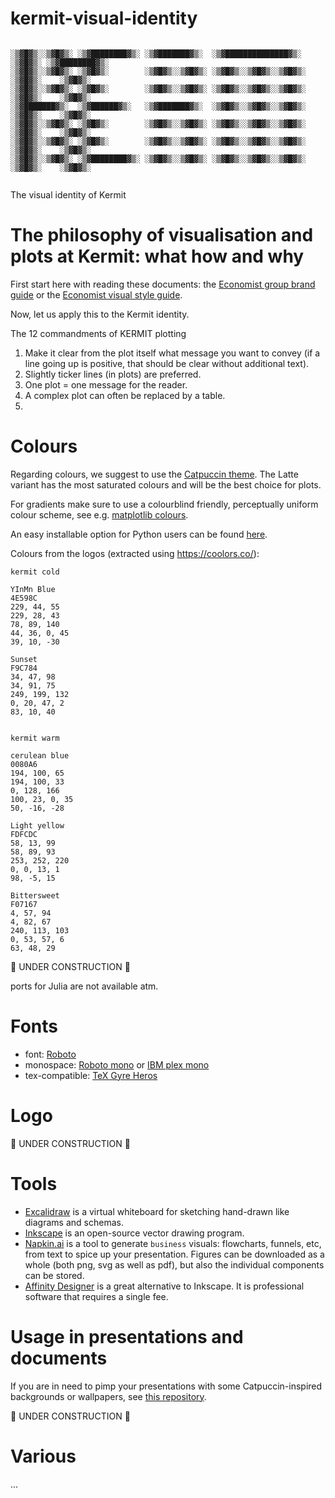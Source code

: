 # kermit-visual-identity

```

░▒▓█▓▒░░▒▓█▓▒░ ░▒▓████████▓▒░ ░▒▓███████▓▒░  ░▒▓██████████████▓▒░  ░▒▓█▓▒░ ░▒▓████████▓▒░ 
░▒▓█▓▒░░▒▓█▓▒░ ░▒▓█▓▒░        ░▒▓█▓▒░░▒▓█▓▒░ ░▒▓█▓▒░░▒▓█▓▒░░▒▓█▓▒░ ░▒▓█▓▒░    ░▒▓█▓▒░     
░▒▓█▓▒░░▒▓█▓▒░ ░▒▓█▓▒░        ░▒▓█▓▒░░▒▓█▓▒░ ░▒▓█▓▒░░▒▓█▓▒░░▒▓█▓▒░ ░▒▓█▓▒░    ░▒▓█▓▒░     
░▒▓███████▓▒░  ░▒▓██████▓▒░   ░▒▓███████▓▒░  ░▒▓█▓▒░░▒▓█▓▒░░▒▓█▓▒░ ░▒▓█▓▒░    ░▒▓█▓▒░     
░▒▓█▓▒░░▒▓█▓▒░ ░▒▓█▓▒░        ░▒▓█▓▒░░▒▓█▓▒░ ░▒▓█▓▒░░▒▓█▓▒░░▒▓█▓▒░ ░▒▓█▓▒░    ░▒▓█▓▒░     
░▒▓█▓▒░░▒▓█▓▒░ ░▒▓█▓▒░        ░▒▓█▓▒░░▒▓█▓▒░ ░▒▓█▓▒░░▒▓█▓▒░░▒▓█▓▒░ ░▒▓█▓▒░    ░▒▓█▓▒░     
░▒▓█▓▒░░▒▓█▓▒░ ░▒▓████████▓▒░ ░▒▓█▓▒░░▒▓█▓▒░ ░▒▓█▓▒░░▒▓█▓▒░░▒▓█▓▒░ ░▒▓█▓▒░    ░▒▓█▓▒░     
                                                                                                                                                      
```

The visual identity of Kermit

# The philosophy of visualisation and plots at Kermit: what how and why

First start here with reading these documents: the [Economist group brand guide](https://design-system.economist.com/documents/The_Economist_Group_brand_style_guide-Nov-2017.pdf) or the [Economist visual style guide](https://design-system.economist.com/documents/CHARTstyleguide_20170505.pdf).

Now, let us apply this to the Kermit identity.

The 12 commandments of KERMIT plotting

1. Make it clear from the plot itself what message you want to convey (if a line going up is positive, that should be clear without additional text).
2. Slightly ticker lines (in plots) are preferred.
3. One plot = one message for the reader.
4. A complex plot can often be replaced by a table.
5. 


# Colours

Regarding colours, we suggest to use the [Catpuccin theme](https://catppuccin.com/). The Latte variant has the most saturated colours and will be the best choice for plots.

For gradients make sure to use a colourblind friendly, perceptually uniform colour scheme, see e.g. [matplotlib colours](https://matplotlib.org/stable/users/explain/colors/colormaps.html#sequential).

An easy installable option for Python users can be found [here](https://github.com/catppuccin/python).

Colours from the logos (extracted using https://coolors.co/):

```
kermit cold

YInMn Blue
4E598C
229, 44, 55
229, 28, 43
78, 89, 140
44, 36, 0, 45
39, 10, -30

Sunset
F9C784
34, 47, 98
34, 91, 75
249, 199, 132
0, 20, 47, 2
83, 10, 40


kermit warm

cerulean blue
0080A6
194, 100, 65
194, 100, 33
0, 128, 166
100, 23, 0, 35
50, -16, -28

Light yellow
FDFCDC
58, 13, 99
58, 89, 93
253, 252, 220
0, 0, 13, 1
98, -5, 15

Bittersweet
F07167
4, 57, 94
4, 82, 67
240, 113, 103
0, 53, 57, 6
63, 48, 29
```


🚧️ UNDER CONSTRUCTION 🚧️

ports for Julia are not available atm.

# Fonts


- font: [Roboto](https://fonts.google.com/specimen/Roboto)
- monospace: [Roboto mono](https://fonts.google.com/specimen/Roboto+Mono) or [IBM plex mono](https://fonts.google.com/specimen/IBM+Plex+Mono)
- tex-compatible: [TeX Gyre Heros](https://ctan.org/pkg/tex-gyre-heros?lang=en)


# Logo

🚧️ UNDER CONSTRUCTION 🚧️


# Tools

- [Excalidraw](https://excalidraw.com/) is a virtual whiteboard for sketching hand-drawn like diagrams and schemas.
- [Inkscape](https://inkscape.org/) is an open-source vector drawing program.
- [Napkin.ai](https://www.napkin.ai/) is a tool to generate `business` visuals: flowcharts, funnels, etc, from text to spice up your presentation. Figures can be downloaded as a whole (both png, svg as well as pdf), but also the individual components can be stored.
- [Affinity Designer](https://affinity.serif.com/en-us/designer/) is a great alternative to Inkscape. It is professional software that requires a single fee.

# Usage in presentations and documents

If you are in need to pimp your presentations with some Catpuccin-inspired backgrounds or wallpapers, see [this repository](https://github.com/zhichaoh/catppuccin-wallpapers).

🚧️ UNDER CONSTRUCTION 🚧️


# Various

...
